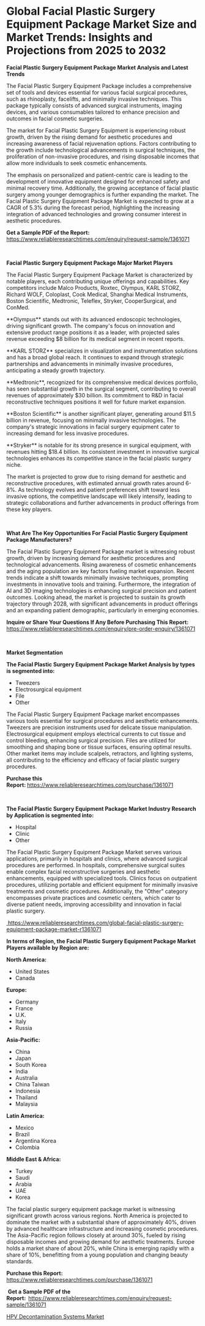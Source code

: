 <p><h1>Global Facial Plastic Surgery Equipment Package Market Size and Market Trends: Insights and Projections from 2025 to 2032</h1></p><p><strong>Facial Plastic Surgery Equipment Package Market Analysis and Latest Trends</strong></p>
<p><p>The Facial Plastic Surgery Equipment Package includes a comprehensive set of tools and devices essential for various facial surgical procedures, such as rhinoplasty, facelifts, and minimally invasive techniques. This package typically consists of advanced surgical instruments, imaging devices, and various consumables tailored to enhance precision and outcomes in facial cosmetic surgeries.</p><p>The market for Facial Plastic Surgery Equipment is experiencing robust growth, driven by the rising demand for aesthetic procedures and increasing awareness of facial rejuvenation options. Factors contributing to the growth include technological advancements in surgical techniques, the proliferation of non-invasive procedures, and rising disposable incomes that allow more individuals to seek cosmetic enhancements. </p><p>The emphasis on personalized and patient-centric care is leading to the development of innovative equipment designed for enhanced safety and minimal recovery time. Additionally, the growing acceptance of facial plastic surgery among younger demographics is further expanding the market. The Facial Plastic Surgery Equipment Package Market is expected to grow at a CAGR of 5.3% during the forecast period, highlighting the increasing integration of advanced technologies and growing consumer interest in aesthetic procedures.</p></p>
<p><strong>Get a Sample PDF of the Report:&nbsp;</strong> <a href="https://www.reliableresearchtimes.com/enquiry/request-sample/1361071?utm_campaign=2627&utm_medium=2&utm_source=Github&utm_content=ia&utm_term=22032025&utm_id=facial-plastic-surgery-equipment-package">https://www.reliableresearchtimes.com/enquiry/request-sample/1361071</a></p>
<p>&nbsp;</p>
<p><strong>Facial Plastic Surgery Equipment Package Major Market Players</strong></p>
<p><p>The Facial Plastic Surgery Equipment Package Market is characterized by notable players, each contributing unique offerings and capabilities. Key competitors include Malco Products, Roxtec, Olympus, KARL STORZ, Richard WOLF, Coloplast, Cook Medical, Shanghai Medical Instruments, Boston Scientific, Medtronic, Teleflex, Stryker, CooperSurgical, and ConMed.</p><p>**Olympus** stands out with its advanced endoscopic technologies, driving significant growth. The company's focus on innovation and extensive product range positions it as a leader, with projected sales revenue exceeding $8 billion for its medical segment in recent reports.</p><p>**KARL STORZ** specializes in visualization and instrumentation solutions and has a broad global reach. It continues to expand through strategic partnerships and advancements in minimally invasive procedures, anticipating a steady growth trajectory.</p><p>**Medtronic**, recognized for its comprehensive medical devices portfolio, has seen substantial growth in the surgical segment, contributing to overall revenues of approximately $30 billion. Its commitment to R&D in facial reconstructive techniques positions it well for future market expansion.</p><p>**Boston Scientific** is another significant player, generating around $11.5 billion in revenue, focusing on minimally invasive technologies. The company's strategic innovations in facial surgery equipment cater to increasing demand for less invasive procedures.</p><p>**Stryker** is notable for its strong presence in surgical equipment, with revenues hitting $18.4 billion. Its consistent investment in innovative surgical technologies enhances its competitive stance in the facial plastic surgery niche.</p><p>The market is projected to grow due to rising demand for aesthetic and reconstructive procedures, with estimated annual growth rates around 6-8%. As technology evolves and patient preferences shift toward less invasive options, the competitive landscape will likely intensify, leading to strategic collaborations and further advancements in product offerings from these key players.</p></p>
<p>&nbsp;</p>
<p><strong>What Are The Key Opportunities For Facial Plastic Surgery Equipment Package Manufacturers?</strong></p>
<p><p>The Facial Plastic Surgery Equipment Package market is witnessing robust growth, driven by increasing demand for aesthetic procedures and technological advancements. Rising awareness of cosmetic enhancements and the aging population are key factors fueling market expansion. Recent trends indicate a shift towards minimally invasive techniques, prompting investments in innovative tools and training. Furthermore, the integration of AI and 3D imaging technologies is enhancing surgical precision and patient outcomes. Looking ahead, the market is projected to sustain its growth trajectory through 2028, with significant advancements in product offerings and an expanding patient demographic, particularly in emerging economies.</p></p>
<p><strong>Inquire or Share Your Questions If Any Before Purchasing This Report:</strong> <a href="https://www.reliableresearchtimes.com/enquiry/pre-order-enquiry/1361071?utm_campaign=2627&utm_medium=2&utm_source=Github&utm_content=ia&utm_term=22032025&utm_id=facial-plastic-surgery-equipment-package">https://www.reliableresearchtimes.com/enquiry/pre-order-enquiry/1361071</a></p>
<p>&nbsp;</p>
<p><strong>Market Segmentation</strong></p>
<p><strong>The Facial Plastic Surgery Equipment Package Market Analysis by types is segmented into:</strong></p>
<p><ul><li>Tweezers</li><li>Electrosurgical equipment</li><li>File</li><li>Other</li></ul></p>
<p><p>The Facial Plastic Surgery Equipment Package market encompasses various tools essential for surgical procedures and aesthetic enhancements. Tweezers are precision instruments used for delicate tissue manipulation. Electrosurgical equipment employs electrical currents to cut tissue and control bleeding, enhancing surgical precision. Files are utilized for smoothing and shaping bone or tissue surfaces, ensuring optimal results. Other market items may include scalpels, retractors, and lighting systems, all contributing to the efficiency and efficacy of facial plastic surgery procedures.</p></p>
<p><strong>Purchase this Report:&nbsp;</strong><a href="https://www.reliableresearchtimes.com/purchase/1361071?utm_campaign=2627&utm_medium=2&utm_source=Github&utm_content=ia&utm_term=22032025&utm_id=facial-plastic-surgery-equipment-package">https://www.reliableresearchtimes.com/purchase/1361071</a></p>
<p>&nbsp;</p>
<p><strong>The Facial Plastic Surgery Equipment Package Market Industry Research by Application is segmented into:</strong></p>
<p><ul><li>Hospital</li><li>Clinic</li><li>Other</li></ul></p>
<p><p>The Facial Plastic Surgery Equipment Package Market serves various applications, primarily in hospitals and clinics, where advanced surgical procedures are performed. In hospitals, comprehensive surgical suites enable complex facial reconstructive surgeries and aesthetic enhancements, equipped with specialized tools. Clinics focus on outpatient procedures, utilizing portable and efficient equipment for minimally invasive treatments and cosmetic procedures. Additionally, the "Other" category encompasses private practices and cosmetic centers, which cater to diverse patient needs, improving accessibility and innovation in facial plastic surgery.</p></p>
<p><a href="https://www.reliableresearchtimes.com/global-facial-plastic-surgery-equipment-package-market-r1361071?utm_campaign=2627&utm_medium=2&utm_source=Github&utm_content=ia&utm_term=22032025&utm_id=facial-plastic-surgery-equipment-package">&nbsp;https://www.reliableresearchtimes.com/global-facial-plastic-surgery-equipment-package-market-r1361071</a></p>
<p><strong>In terms of Region, the Facial Plastic Surgery Equipment Package Market Players available by Region are:</strong></p>
<p>
    <p> <strong> North America: </strong>
        <ul>
            <li>United States</li>
            <li>Canada</li>
        </ul>
        </p> 
    <p> <strong> Europe: </strong>
        <ul>
            <li>Germany</li>
            <li>France</li>
            <li>U.K.</li>
            <li>Italy</li>
            <li>Russia</li>
        </ul>
        </p> 
    <p> <strong> Asia-Pacific: </strong>
        <ul>
            <li>China</li>
            <li>Japan</li>
            <li>South Korea</li>
            <li>India</li>
            <li>Australia</li>
            <li>China Taiwan</li>
            <li>Indonesia</li>
            <li>Thailand</li>
            <li>Malaysia</li>
        </ul>
        </p> 
    <p> <strong> Latin America: </strong>
        <ul>
            <li>Mexico</li>
            <li>Brazil</li>
            <li>Argentina Korea</li>
            <li>Colombia</li>
        </ul>
        </p> 
    <p> <strong> Middle East & Africa: </strong>
        <ul>
            <li>Turkey</li>
            <li>Saudi</li>
            <li>Arabia</li>
            <li>UAE</li>
            <li>Korea</li>
        </ul>
    </p>
    </p>
<p><p>The facial plastic surgery equipment package market is witnessing significant growth across various regions. North America is projected to dominate the market with a substantial share of approximately 40%, driven by advanced healthcare infrastructure and increasing cosmetic procedures. The Asia-Pacific region follows closely at around 30%, fueled by rising disposable incomes and growing demand for aesthetic treatments. Europe holds a market share of about 20%, while China is emerging rapidly with a share of 10%, benefitting from a young population and changing beauty standards.</p></p>
<p><strong>Purchase this Report: </strong><a href="https://www.reliableresearchtimes.com/purchase/1361071?utm_campaign=2627&utm_medium=2&utm_source=Github&utm_content=ia&utm_term=22032025&utm_id=facial-plastic-surgery-equipment-package">https://www.reliableresearchtimes.com/purchase/1361071</a></p>
<p>&nbsp;<strong>Get a Sample PDF of the Report:&nbsp;&nbsp;</strong><a href="https://www.reliableresearchtimes.com/enquiry/request-sample/1361071?utm_campaign=2627&utm_medium=2&utm_source=Github&utm_content=ia&utm_term=22032025&utm_id=facial-plastic-surgery-equipment-package">https://www.reliableresearchtimes.com/enquiry/request-sample/1361071</a></p>
<p><strong></strong></p>
<p><p><a href="https://github.com/oliveroste6/Market-Research-Report-List-1/blob/main/hpv-decontamination-systems-market.md?utm_campaign=2627&utm_medium=2&utm_source=Github&utm_content=ia&utm_term=22032025&utm_id=facial-plastic-surgery-equipment-package">HPV Decontamination Systems Market</a></p></p>